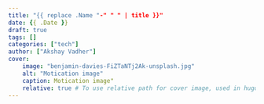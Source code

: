 ```yaml
---
title: "{{ replace .Name "-" " " | title }}"
date: {{ .Date }}
draft: true
tags: []
categories: ["tech"]
author: ["Akshay Vadher"]
cover:
    image: "benjamin-davies-FiZTaNTj2Ak-unsplash.jpg"
    alt: "Motication image"
    caption: Motication image"
    relative: true # To use relative path for cover image, used in hugo Page-bundles
---
```


